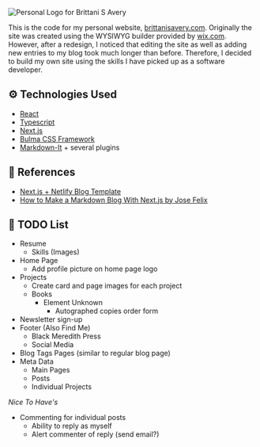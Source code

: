 ![Personal Logo for Brittani S Avery](https://user-images.githubusercontent.com/5512676/96328651-09cc4a00-100b-11eb-9961-dec8c00913f7.png)

This is the code for my personal website, [brittanisavery.com](https://brittanisavery.com). Originally the site was created using the WYSIWYG builder provided by [wix.com](https://wix.com). However, after a redesign, I noticed that editing the site as well as adding new entries to my blog took much longer than before. Therefore, I decided to build my own site using the skills I have picked up as a software developer.

## ⚙ Technologies Used

- [React](https://reactjs.org/)
- [Typescript](https://www.typescriptlang.org/)
- [Next.js](https://nextjs.org/)
- [Bulma CSS Framework](https://bulma.io/)
- [Markdown-It](https://markdown-it.github.io/) + several plugins

## 📖 References

- [Next.js + Netlify Blog Template](https://github.com/wutali/nextjs-netlify-blog-template)
- [How to Make a Markdown Blog With Next.js by Jose Felix](https://jfelix.info/blog/how-to-make-a-static-blog-with-next-js)

## 📃 TODO List

- Resume
  - Skills (Images)
- Home Page
  - Add profile picture on home page logo
- Projects
  - Create card and page images for each project
  - Books
    - Element Unknown
      - Autographed copies order form
- Newsletter sign-up
- Footer (Also Find Me)
  - Black Meredith Press
  - Social Media
- Blog Tags Pages (similar to regular blog page)
- Meta Data
  - Main Pages
  - Posts
  - Individual Projects

_Nice To Have's_

- Commenting for individual posts
  - Ability to reply as myself
  - Alert commenter of reply (send email?)
